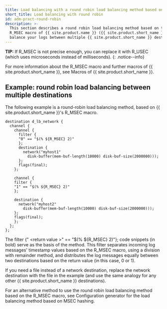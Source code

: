 ```yaml
---
title: Load balancing with a round robin load balancing method based on the R_MSEC macro of {{ site.product.short_name }}
short_title: Load balancing with round robin
id: adm-pract-round-robin
description: >-
  This section describes a round robin load balancing method based on the
  R_MSEC macro of {{ site.product.name }} ({{ site.product.short_name }}) to load
  balance your logs between multiple {{ site.product.short_name }} destinations.
---
```


**TIP:** If R_MSEC is not precise enough, you can replace it with R_USEC
(which uses microseconds instead of milliseconds).
{: .notice--info}

For more information about the R_MSEC macro and further macros of
{{ site.product.short_name }}, see Macros of {{ site.product.short_name }}.

## Example: round robin load balancing between multiple destinations

The following example is a round-robin load balancing method, based on
{{ site.product.short_name }}'s R_MSEC macro.

```config
destination d_lb_network { 
  channel { 
    channel { 
      filter { 
      "0" == "$(% ${R_MSEC} 2)" 
      }; 
      destination { 
        network("myhost1" 
          disk-buffer(mem-buf-length(10000) disk-buf-size(2000000))); 
      }; 
      flags(final); 
    }; 
  
    channel { 
    filter { 
    "1" == "$(% ${R_MSEC} 2)" 
    }; 

    destination { 
      network("myhost2" 
        disk-buffer(mem-buf-length(10000) disk-buf-size(2000000))); 
    }; 
    flags(final); 
    }; 
  }; 
};
```

The filter {\" \<return value \>\" == \"$(% ${R_MSEC} 2)\"}; code
snippets (in bold) serve as the basis of the method. This filter
separates incoming log messages\' timestamp values based on the R_MSEC
macro, using a division with remainder method, and distributes the log
messages equally between two destinations based on the return value (in
this case, 0 or 1).

If you need a file instead of a network destination, replace the network
destination with the file in the example (and use the same analogy for
any other {{ site.product.short_name }} destinations).

For an alternative method to use the round robin load balancing method
based on the R_MSEC macro, see
Configuration generator for the load balancing method based on MSEC hashing.
